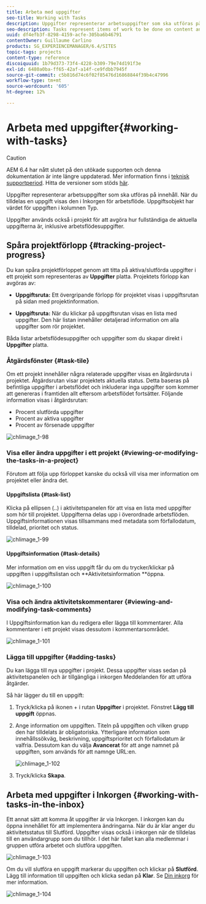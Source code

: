 ```yaml
---
title: Arbeta med uppgifter
seo-title: Working with Tasks
description: Uppgifter representerar arbetsuppgifter som ska utföras på innehåll och används i projekt för att fastställa slutförandenivån för aktuella uppgifter
seo-description: Tasks represent items of work to be done on content and are used in projects to determine the level of completeness of current tasks
uuid: df4efb3f-8298-4159-acfe-305ba6b46791
contentOwner: Guillaume Carlino
products: SG_EXPERIENCEMANAGER/6.4/SITES
topic-tags: projects
content-type: reference
discoiquuid: 1b79d373-73f4-4228-b309-79e74d191f3e
exl-id: 6480a0ba-ff65-42af-a14f-ce9fdbb7945f
source-git-commit: c5b816d74c6f02f85476d16868844f39b4c47996
workflow-type: tm+mt
source-wordcount: '605'
ht-degree: 12%

---
```


# Arbeta med uppgifter{#working-with-tasks}

>[!CAUTION]
>
>AEM 6.4 har nått slutet på den utökade supporten och denna dokumentation är inte längre uppdaterad. Mer information finns i [teknisk supportperiod](https://helpx.adobe.com/support/programs/eol-matrix.html). Hitta de versioner som stöds [här](https://experienceleague.adobe.com/docs/).

Uppgifter representerar arbetsuppgifter som ska utföras på innehåll. När du tilldelas en uppgift visas den i Inkorgen för arbetsflöde. Uppgiftsobjekt har värdet för uppgiften i kolumnen Typ.

Uppgifter används också i projekt för att avgöra hur fullständiga de aktuella uppgifterna är, inklusive arbetsflödesuppgifter.

## Spåra projektförlopp {#tracking-project-progress}

Du kan spåra projektförloppet genom att titta på aktiva/slutförda uppgifter i ett projekt som representeras av **Uppgifter** platta. Projektets förlopp kan avgöras av:

* **Uppgiftsruta:** Ett övergripande förlopp för projektet visas i uppgiftsrutan på sidan med projektinformation.

* **Uppgiftsruta:** När du klickar på uppgiftsrutan visas en lista med uppgifter. Den här listan innehåller detaljerad information om alla uppgifter som rör projektet.

Båda listar arbetsflödesuppgifter och uppgifter som du skapar direkt i **Uppgifter** platta.

### Åtgärdsfönster {#task-tile}

Om ett projekt innehåller några relaterade uppgifter visas en åtgärdsruta i projektet. Åtgärdsrutan visar projektets aktuella status. Detta baseras på befintliga uppgifter i arbetsflödet och inkluderar inga uppgifter som kommer att genereras i framtiden allt eftersom arbetsflödet fortsätter. Följande information visas i åtgärdsrutan:

* Procent slutförda uppgifter
* Procent av aktiva uppgifter
* Procent av försenade uppgifter

![chlimage_1-98](assets/chlimage_1-98.png)

### Visa eller ändra uppgifter i ett projekt {#viewing-or-modifying-the-tasks-in-a-project}

Förutom att följa upp förloppet kanske du också vill visa mer information om projektet eller ändra det.

#### Uppgiftslista {#task-list}

Klicka på ellipsen (..) i aktivitetspanelen för att visa en lista med uppgifter som hör till projektet. Uppgifterna delas upp i överordnade arbetsflöden. Uppgiftsinformationen visas tillsammans med metadata som förfallodatum, tilldelad, prioritet och status.

![chlimage_1-99](assets/chlimage_1-99.png)

#### Uppgiftsinformation {#task-details}

Mer information om en viss uppgift får du om du trycker/klickar på uppgiften i uppgiftslistan och **Aktivitetsinformation **öppna.

![chlimage_1-100](assets/chlimage_1-100.png)

### Visa och ändra aktivitetskommentarer {#viewing-and-modifying-task-comments}

I Uppgiftsinformation kan du redigera eller lägga till kommentarer. Alla kommentarer i ett projekt visas dessutom i kommentarsområdet.

![chlimage_1-101](assets/chlimage_1-101.png)

### Lägga till uppgifter {#adding-tasks}

Du kan lägga till nya uppgifter i projekt. Dessa uppgifter visas sedan på aktivitetspanelen och är tillgängliga i inkorgen Meddelanden för att utföra åtgärder.

Så här lägger du till en uppgift:

1. Tryck/klicka på ikonen + i rutan **Uppgifter** i projektet. Fönstret **Lägg till uppgift** öppnas.
1. Ange information om uppgiften. Titeln på uppgiften och vilken grupp den har tilldelats är obligatoriska. Ytterligare information som innehållssökväg, beskrivning, uppgiftsprioritet och förfallodatum är valfria. Dessutom kan du välja **Avancerat** för att ange namnet på uppgiften, som används för att namnge URL:en.

   ![chlimage_1-102](assets/chlimage_1-102.png)

1. Tryck/klicka **Skapa**.

## Arbeta med uppgifter i Inkorgen {#working-with-tasks-in-the-inbox}

Ett annat sätt att komma åt uppgifter är via Inkorgen. I inkorgen kan du öppna innehållet för att implementera ändringarna. När du är klar anger du aktivitetsstatus till Slutförd. Uppgifter visas också i inkorgen när de tilldelas till en användargrupp som du tillhör. I det här fallet kan alla medlemmar i gruppen utföra arbetet och slutföra uppgiften.

![chlimage_1-103](assets/chlimage_1-103.png)

Om du vill slutföra en uppgift markerar du uppgiften och klickar på **Slutförd**. Lägg till information till uppgiften och klicka sedan på **Klar**. Se [Din inkorg](/help/sites-authoring/inbox.md) för mer information.

![chlimage_1-104](assets/chlimage_1-104.png)
